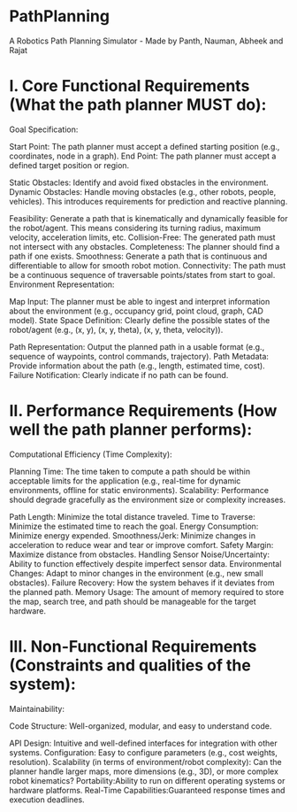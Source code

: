 # PathPlanning
A Robotics Path Planning Simulator - Made by Panth, Nauman, Abheek and Rajat

# I. Core Functional Requirements (What the path planner MUST do):

Goal Specification:

Start Point: The path planner must accept a defined starting position (e.g., coordinates, node in a graph).
End Point: The path planner must accept a defined target position or region.

Static Obstacles: Identify and avoid fixed obstacles in the environment.
Dynamic Obstacles: Handle moving obstacles (e.g., other robots, people, vehicles). This introduces requirements for prediction and reactive planning.

Feasibility: Generate a path that is kinematically and dynamically feasible for the robot/agent. This means considering its turning radius, maximum velocity, acceleration limits, etc.
Collision-Free: The generated path must not intersect with any obstacles.
Completeness: The planner should find a path if one exists.
Smoothness: Generate a path that is continuous and differentiable to allow for smooth robot motion.
Connectivity: The path must be a continuous sequence of traversable points/states from start to goal.
Environment Representation:

Map Input: The planner must be able to ingest and interpret information about the environment (e.g., occupancy grid, point cloud, graph, CAD model).
State Space Definition: Clearly define the possible states of the robot/agent (e.g., (x, y), (x, y, theta), (x, y, theta, velocity)).

Path Representation: Output the planned path in a usable format (e.g., sequence of waypoints, control commands, trajectory).
Path Metadata: Provide information about the path (e.g., length, estimated time, cost).
Failure Notification: Clearly indicate if no path can be found.


# II. Performance Requirements (How well the path planner performs):

Computational Efficiency (Time Complexity):

Planning Time: The time taken to compute a path should be within acceptable limits for the application (e.g., real-time for dynamic environments, offline for static environments).
Scalability: Performance should degrade gracefully as the environment size or complexity increases.

Path Length: Minimize the total distance traveled.
Time to Traverse: Minimize the estimated time to reach the goal.
Energy Consumption: Minimize energy expended.
Smoothness/Jerk: Minimize changes in acceleration to reduce wear and tear or improve comfort.
Safety Margin: Maximize distance from obstacles.
Handling Sensor Noise/Uncertainty: Ability to function effectively despite imperfect sensor data.
Environmental Changes: Adapt to minor changes in the environment (e.g., new small obstacles).
Failure Recovery: How the system behaves if it deviates from the planned path.
Memory Usage: The amount of memory required to store the map, search tree, and path should be manageable for the target hardware.

# III. Non-Functional Requirements (Constraints and qualities of the system):

Maintainability:

Code Structure: Well-organized, modular, and easy to understand code.

API Design: Intuitive and well-defined interfaces for integration with other systems.
Configuration: Easy to configure parameters (e.g., cost weights, resolution).
Scalability (in terms of environment/robot complexity): Can the planner handle larger maps, more dimensions (e.g., 3D), or more complex robot kinematics?
Portability:Ability to run on different operating systems or hardware platforms.
Real-Time Capabilities:Guaranteed response times and execution deadlines.